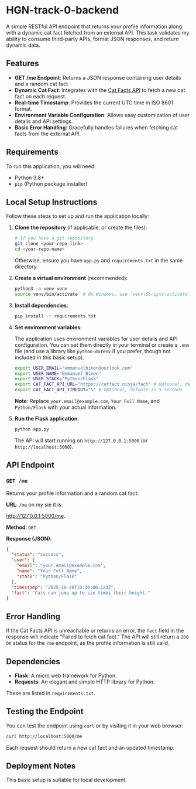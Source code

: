 # HGN-track-0-backend
A simple RESTful API endpoint that returns your profile information along with a dynamic cat fact fetched from an external API. This task validates my ability to consume third-party APIs, format JSON responses, and return dynamic data.


## Features

*   **GET /me Endpoint**: Returns a JSON response containing user details and a random cat fact.
*   **Dynamic Cat Fact**: Integrates with the [Cat Facts API](https://catfact.ninja/) to fetch a new cat fact on each request.
*   **Real-time Timestamp**: Provides the current UTC time in ISO 8601 format.
*   **Environment Variable Configuration**: Allows easy customization of user details and API settings.
*   **Basic Error Handling**: Gracefully handles failures when fetching cat facts from the external API.

## Requirements

To run this application, you will need:

*   Python 3.8+
*   `pip` (Python package installer)

## Local Setup Instructions

Follow these steps to set up and run the application locally:

1.  **Clone the repository** (if applicable, or create the files):

    ```bash
    # If you have a git repository
    git clone <your-repo-link>
    cd <your-repo-name>
    ```

    Otherwise, ensure you have `app.py` and `requirements.txt` in the same directory.

2.  **Create a virtual environment** (recommended):

    ```bash
    python3 -m venv venv
    source venv/bin/activate  # On Windows, use `venv\Scripts\activate`
    ```

3.  **Install dependencies**:

    ```bash
    pip install -r requirements.txt
    ```

4.  **Set environment variables**:

    The application uses environment variables for user details and API configuration. You can set them directly in your terminal or create a `.env` file (and use a library like `python-dotenv` if you prefer, though not included in this basic setup).

    ```bash
    export USER_EMAIL="emmanuelbinen@outlook.com"
    export USER_NAME="Emmanuel Binen"
    export USER_STACK="Python/Flask"
    export CAT_FACT_API_URL="https://catfact.ninja/fact" # Optional, default is provided
    export CAT_FACT_API_TIMEOUT="5" # Optional, default is 5 seconds
    ```

    **Note**: Replace `your.email@example.com`, `Your Full Name`, and `Python/Flask` with your actual information.

5.  **Run the Flask application**:

    ```bash
    python app.py
    ```

    The API will start running on `http://127.0.0.1:5000` (or `http://localhost:5000`).

## API Endpoint

### `GET /me`

Returns your profile information and a random cat fact.

**URL**: `/me`
on my sie it is:

http://127.0.0.1:5000/me.

**Method**: `GET`

**Response (JSON)**:

```json
{
  "status": "success",
  "user": {
    "email": "your.email@example.com",
    "name": "Your Full Name",
    "stack": "Python/Flask"
  },
  "timestamp": "2025-10-20T10:30:00.123Z",
  "fact": "Cats can jump up to six times their height."
}
```

## Error Handling

If the Cat Facts API is unreachable or returns an error, the `fact` field in the response will indicate "Failed to fetch cat fact." The API will still return a `200 OK` status for the `/me` endpoint, as the profile information is still valid.

## Dependencies

*   **Flask**: A micro web framework for Python.
*   **Requests**: An elegant and simple HTTP library for Python.

These are listed in `requirements.txt`.

## Testing the Endpoint

You can test the endpoint using `curl` or by visiting it in your web browser:

```bash
curl http://localhost:5000/me
```

Each request should return a new cat fact and an updated timestamp.

## Deployment Notes

This basic setup is suitable for local development.